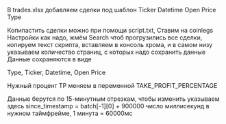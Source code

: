 В trades.xlsx добавляем сделки под шаблон
Ticker	Datetime	Open Price	Type

Копипастить сделки можно при помощи script.txt, Ставим на coinlegs Настройки как надо, жмём Search чтоб прогрузились все сделки, копируем текст скрипта, вставляем в консоль хрома, и в самом низу указываем количество страниц, с которых надо сохранить данные
Данные сохраняются в виде 

Type, Ticker, Datetime, Open Price

Нужный процент TP меняем в переменной TAKE_PROFIT_PERCENTAGE

Данные берутся по 15-минутным отрезкам, чтобы изменить указываем здесь since_timestamp = batch[-1][0] + 900000 число миллисекунд в нужном таймфрейме, 1 минута = 60000мс

